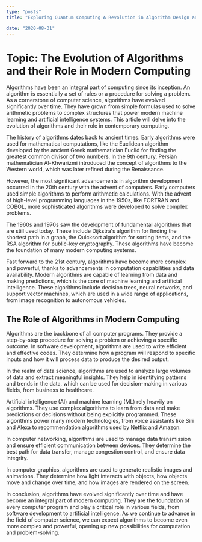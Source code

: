 ```yaml
---
type: "posts"
title: "Exploring Quantum Computing A Revolution in Algorithm Design and Computational Efficiency"

date: "2020-08-31"
---
```


# Topic: The Evolution of Algorithms and their Role in Modern Computing

Algorithms have been an integral part of computing since its inception. An algorithm is essentially a set of rules or a procedure for solving a problem. As a cornerstone of computer science, algorithms have evolved significantly over time. They have grown from simple formulas used to solve arithmetic problems to complex structures that power modern machine learning and artificial intelligence systems. This article will delve into the evolution of algorithms and their role in contemporary computing.

The history of algorithms dates back to ancient times. Early algorithms were used for mathematical computations, like the Euclidean algorithm developed by the ancient Greek mathematician Euclid for finding the greatest common divisor of two numbers. In the 9th century, Persian mathematician Al-Khwarizmi introduced the concept of algorithms to the Western world, which was later refined during the Renaissance.

However, the most significant advancements in algorithm development occurred in the 20th century with the advent of computers. Early computers used simple algorithms to perform arithmetic calculations. With the advent of high-level programming languages in the 1950s, like FORTRAN and COBOL, more sophisticated algorithms were developed to solve complex problems.

The 1960s and 1970s saw the development of fundamental algorithms that are still used today. These include Dijkstra's algorithm for finding the shortest path in a graph, the Quicksort algorithm for sorting items, and the RSA algorithm for public-key cryptography. These algorithms have become the foundation of many modern computing systems.

Fast forward to the 21st century, algorithms have become more complex and powerful, thanks to advancements in computation capabilities and data availability. Modern algorithms are capable of learning from data and making predictions, which is the core of machine learning and artificial intelligence. These algorithms include decision trees, neural networks, and support vector machines, which are used in a wide range of applications, from image recognition to autonomous vehicles.

## The Role of Algorithms in Modern Computing

Algorithms are the backbone of all computer programs. They provide a step-by-step procedure for solving a problem or achieving a specific outcome. In software development, algorithms are used to write efficient and effective codes. They determine how a program will respond to specific inputs and how it will process data to produce the desired output.

In the realm of data science, algorithms are used to analyze large volumes of data and extract meaningful insights. They help in identifying patterns and trends in the data, which can be used for decision-making in various fields, from business to healthcare.

Artificial intelligence (AI) and machine learning (ML) rely heavily on algorithms. They use complex algorithms to learn from data and make predictions or decisions without being explicitly programmed. These algorithms power many modern technologies, from voice assistants like Siri and Alexa to recommendation algorithms used by Netflix and Amazon.

In computer networking, algorithms are used to manage data transmission and ensure efficient communication between devices. They determine the best path for data transfer, manage congestion control, and ensure data integrity.

In computer graphics, algorithms are used to generate realistic images and animations. They determine how light interacts with objects, how objects move and change over time, and how images are rendered on the screen.

In conclusion, algorithms have evolved significantly over time and have become an integral part of modern computing. They are the foundation of every computer program and play a critical role in various fields, from software development to artificial intelligence. As we continue to advance in the field of computer science, we can expect algorithms to become even more complex and powerful, opening up new possibilities for computation and problem-solving.
